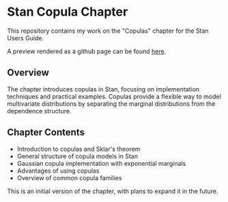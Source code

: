 # Stan Copula Chapter

This repository contains my work on the "Copulas" chapter for the Stan Users Guide.

A preview rendered as a github page can be found [here](https://bggj.is/copulas-stan-chapter/).

## Overview

The chapter introduces copulas in Stan, focusing on implementation techniques and practical examples. Copulas provide a flexible way to model multivariate distributions by separating the marginal distributions from the dependence structure.

## Chapter Contents

- Introduction to copulas and Sklar's theorem
- General structure of copula models in Stan
- Gaussian copula implementation with exponential marginals
- Advantages of using copulas
- Overview of common copula families

This is an initial version of the chapter, with plans to expand it in the future.